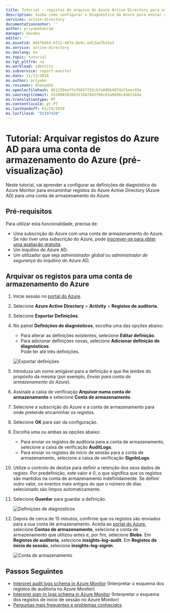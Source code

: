 ```yaml
---
title: Tutorial – registos do arquivo do Azure Active Directory para uma conta de armazenamento (pré-visualização) | Documentos da Microsoft
description: Saiba como configurar o Diagnóstico do Azure para enviar registos do Azure Active Directory para uma conta de armazenamento (pré-visualização)
services: active-directory
documentationcenter: ''
author: priyamohanram
manager: daveba
editor: ''
ms.assetid: 045f94b3-6f12-407a-8e9c-ed13ae7b43a3
ms.service: active-directory
ms.devlang: na
ms.topic: tutorial
ms.tgt_pltfrm: na
ms.workload: identity
ms.subservice: report-monitor
ms.date: 11/13/2018
ms.author: priyamo
ms.reviewer: dhanyahk
ms.openlocfilehash: 861239eeffe7665f252cb7a096b487da71eec93e
ms.sourcegitcommit: d3200828266321847643f06c65a0698c4d6234da
ms.translationtype: MT
ms.contentlocale: pt-PT
ms.lasthandoff: 01/29/2019
ms.locfileid: "55197420"
---
```

# <a name="tutorial-archive-azure-ad-logs-to-an-azure-storage-account-preview"></a>Tutorial: Arquivar registos do Azure AD para uma conta de armazenamento do Azure (pré-visualização)

Neste tutorial, vai aprender a configurar as definições de diagnóstico do Azure Monitor para encaminhar registos do Azure Active Directory (Azure AD) para uma conta de armazenamento do Azure.

## <a name="prerequisites"></a>Pré-requisitos 

Para utilizar esta funcionalidade, precisa de:

* Uma subscrição do Azure com uma conta de armazenamento do Azure. Se não tiver uma subscrição do Azure, pode [inscrever-se para obter uma avaliação gratuita](https://azure.microsoft.com/free/).
* Um inquilino do Azure AD.
* Um utilizador que seja *administrador global* ou *administrador de segurança* do inquilino do Azure AD.

## <a name="archive-logs-to-an-azure-storage-account"></a>Arquivar os registos para uma conta de armazenamento do Azure

1. Inicie sessão no [portal do Azure](https://portal.azure.com). 

2. Selecione **Azure Active Directory** > **Activity** > **Registos de auditoria**. 

3. Selecione **Exportar Definições**. 

4. No painel **Definições de diagnósticos**, escolha uma das opções abaixo:
    * Para alterar as definições existentes, selecione **Editar definição**.
    * Para adicionar definições novas, selecione **Adicionar definição de diagnósticos**.  
      Pode ter até três definições. 

    ![Exportar definições](./media/quickstart-azure-monitor-route-logs-to-storage-account/ExportSettings.png)

5. Introduza um nome amigável para a definição e que lhe lembre do propósito da mesma (por exemplo, *Enviar para conta de armazenamento do Azure*). 

6. Assinale a caixa de verificação **Arquivar numa conta de armazenamento** e selecione **Conta de armazenamento**. 

7. Selecione a subscrição do Azure e a conta de armazenamento para onde pretende encaminhar os registos.
 
8. Selecione **OK** para sair da configuração.

9. Escolha uma ou ambas as opções abaixo:
    * Para enviar os registos de auditoria para a conta de armazenamento, selecione a caixa de verificação **AuditLogs**. 
    * Para enviar os registos de início de sessão para a conta de armazenamento, selecione a caixa de verificação **SignInLogs**.

10. Utilize o controlo de deslize para definir a retenção dos seus dados de registo. Por predefinição, este valor é *0*, o que significa que os registos são mantidos na conta de armazenamento indefinidamente. Se definir outro valor, os eventos mais antigos do que o número de dias selecionado são limpos automaticamente.

11. Selecione **Guardar** para guardar a definição.

    ![Definições de diagnósticos](./media/quickstart-azure-monitor-route-logs-to-storage-account/DiagnosticSettings.png)

12. Depois de cerca de 15 minutos, confirme que os registos são enviados para a sua conta de armazenamento. Aceda ao [portal do Azure](https://portal.azure.com), selecione **Contas de armazenamento**, selecione a conta de armazenamento que utilizou antes e, por fim, selecione **Blobs**. Em **Registos de auditoria**, selecione **insights-log-audit**. Em **Registos de início de sessão**, selecione **insights-log-signin**.

    ![Conta de armazenamento](./media/quickstart-azure-monitor-route-logs-to-storage-account/StorageAccount.png)

## <a name="next-steps"></a>Passos Seguintes

* [Interpret audit logs schema in Azure Monitor](reference-azure-monitor-audit-log-schema.md) (Interpretar o esquema dos registos de auditoria no Azure Monitor)
* [Interpret sign-in logs schema in Azure Monitor](reference-azure-monitor-sign-ins-log-schema.md) (Interpretar o esquema dos registos de início de sessão no Azure Monitor)
* [Perguntas mais frequentes e problemas conhecidos](concept-activity-logs-azure-monitor.md#frequently-asked-questions)
